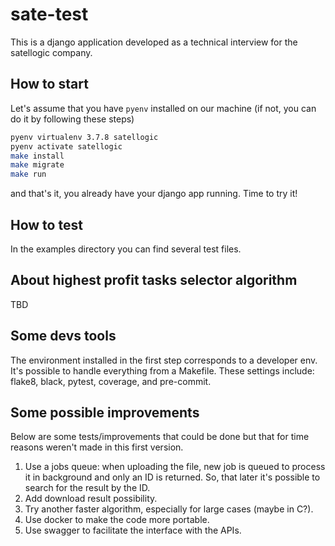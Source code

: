 # sate-test

This is a django application developed as a technical interview for the satellogic company.

## How to start
Let's assume that you have `pyenv` installed on our machine (if not, you can do it by following these steps)

```bash
pyenv virtualenv 3.7.8 satellogic
pyenv activate satellogic
make install
make migrate
make run
```

and that's it, you already have your django app running. Time to try it!

## How to test
In the examples directory you can find several test files.

## About highest profit tasks selector algorithm
TBD


## Some devs tools
The environment installed in the first step corresponds to a developer env. It's possible to handle everything from a Makefile.
These settings include: flake8, black, pytest, coverage, and pre-commit.

## Some possible improvements
Below are some tests/improvements that could be done but that for time reasons weren't made in this first version.

1. Use a jobs queue: when uploading the file, new job is queued to process it in background and only an ID is returned.
So, that later it's possible to search for the result by the ID.
1. Add download result possibility.
1. Try another faster algorithm, especially for large cases (maybe in C?).
1. Use docker to make the code more portable.
1. Use swagger to facilitate the interface with the APIs.

